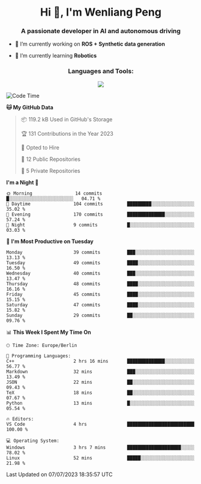 <h1 align="center">Hi 👋, I'm Wenliang Peng</h1>
<h3 align="center">A passionate developer in AI and autonomous driving</h3>

- 🔭 I’m currently working on **ROS + Synthetic data generation**

- 🌱 I’m currently learning **Robotics**

<!-- <h3 align="left">Connect with me:</h3> -->
<!-- <p align="left">
</p> -->

<h3 align="center">Languages and Tools:</h3>
<p align="center">
  <a href="https://skillicons.dev">
    <img src="https://skillicons.dev/icons?i=cpp,ros,docker,azure,git,linux,py,pytorch,cmake,githubactions,powershell,md&perline=6" />
  </a>
</p>


<!-- <p><img align="center" src="https://github-readme-stats.vercel.app/api/top-langs?username=bpwl0121&show_icons=true&locale=en&layout=compact" alt="bpwl0121" /></p> -->

<!-- <p><img align="center" src="https://github-readme-streak-stats.herokuapp.com/?user=bpwl0121&" alt="bpwl0121" /></p> -->

<!--START_SECTION:waka-->
![Code Time](http://img.shields.io/badge/Code%20Time-110%20hrs%2038%20mins-blue)

**🐱 My GitHub Data** 

> 📦 119.2 kB Used in GitHub's Storage 
 > 
> 🏆 131 Contributions in the Year 2023
 > 
> 💼 Opted to Hire
 > 
> 📜 12 Public Repositories 
 > 
> 🔑 5 Private Repositories 
 > 
**I'm a Night 🦉** 

```text
🌞 Morning                14 commits          █░░░░░░░░░░░░░░░░░░░░░░░░   04.71 % 
🌆 Daytime                104 commits         █████████░░░░░░░░░░░░░░░░   35.02 % 
🌃 Evening                170 commits         ██████████████░░░░░░░░░░░   57.24 % 
🌙 Night                  9 commits           █░░░░░░░░░░░░░░░░░░░░░░░░   03.03 % 
```
📅 **I'm Most Productive on Tuesday** 

```text
Monday                   39 commits          ███░░░░░░░░░░░░░░░░░░░░░░   13.13 % 
Tuesday                  49 commits          ████░░░░░░░░░░░░░░░░░░░░░   16.50 % 
Wednesday                40 commits          ███░░░░░░░░░░░░░░░░░░░░░░   13.47 % 
Thursday                 48 commits          ████░░░░░░░░░░░░░░░░░░░░░   16.16 % 
Friday                   45 commits          ████░░░░░░░░░░░░░░░░░░░░░   15.15 % 
Saturday                 47 commits          ████░░░░░░░░░░░░░░░░░░░░░   15.82 % 
Sunday                   29 commits          ██░░░░░░░░░░░░░░░░░░░░░░░   09.76 % 
```


📊 **This Week I Spent My Time On** 

```text
🕑︎ Time Zone: Europe/Berlin

💬 Programming Languages: 
C++                      2 hrs 16 mins       ██████████████░░░░░░░░░░░   56.77 % 
Markdown                 32 mins             ███░░░░░░░░░░░░░░░░░░░░░░   13.49 % 
JSON                     22 mins             ██░░░░░░░░░░░░░░░░░░░░░░░   09.43 % 
TeX                      18 mins             ██░░░░░░░░░░░░░░░░░░░░░░░   07.67 % 
Python                   13 mins             █░░░░░░░░░░░░░░░░░░░░░░░░   05.54 % 

🔥 Editors: 
VS Code                  4 hrs               █████████████████████████   100.00 % 

💻 Operating System: 
Windows                  3 hrs 7 mins        ████████████████████░░░░░   78.02 % 
Linux                    52 mins             █████░░░░░░░░░░░░░░░░░░░░   21.98 % 
```


 Last Updated on 07/07/2023 18:35:57 UTC
<!--END_SECTION:waka-->
